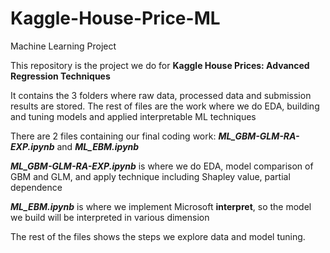 # Kaggle-House-Price-ML
Machine Learning Project

This repository is the project we do for **Kaggle House Prices: Advanced Regression Techniques**

It contains the 3 folders where raw data, processed data and submission results are stored.
The rest of files are the work where we do EDA, building and tuning models and applied interpretable ML techniques

There are 2 files containing our final coding work: ***ML_GBM-GLM-RA-EXP.ipynb*** and ***ML_EBM.ipynb***

***ML_GBM-GLM-RA-EXP.ipynb*** is where we do EDA, model comparison of GBM and GLM, and apply technique including Shapley value, partial dependence

***ML_EBM.ipynb*** is where we implement Microsoft **interpret**, so the model we build will be interpreted in various dimension

The rest of the files shows the steps we explore data and model tuning.
